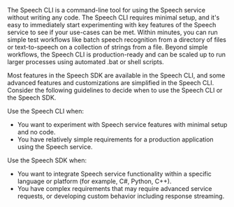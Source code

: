 The Speech CLI is a command-line tool for using the Speech service without writing any code. The Speech CLI requires minimal setup, and it's easy to immediately start experimenting with key features of the Speech service to see if your use-cases can be met. Within minutes, you can run simple test workflows like batch speech recognition from a directory of files or text-to-speech on a collection of strings from a file. Beyond simple workflows, the Speech CLI is production-ready and can be scaled up to run larger processes using automated .bat or shell scripts.

Most features in the Speech SDK are available in the Speech CLI, and some advanced features and customizations are simplified in the Speech CLI. Consider the following guidelines to decide when to use the Speech CLI or the Speech SDK.

Use the Speech CLI when:

* You want to experiment with Speech service features with minimal setup and no code.
* You have relatively simple requirements for a production application using the Speech service.

Use the Speech SDK when:

* You want to integrate Speech service functionality within a specific language or platform (for example, C#, Python, C++).
* You have complex requirements that may require advanced service requests, or developing custom behavior including response streaming.
